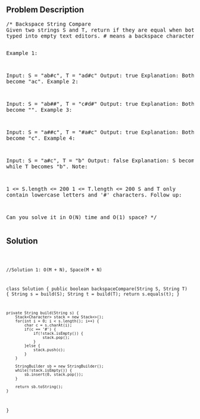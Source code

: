 <!--
<style>
  body { font-family: Arial, sans-serif; }
  .container { max-width: 744px; margin: 0 auto; padding: 10px; }
  .comment-block { background-color: #f9f9f9; padding: 10px; border-left: 5px solid #ccc; max-width: 100%; margin: 20px auto; overflow-wrap: break-word; white-space: pre-wrap; }
  .code-block { background-color: #f4f4f4; padding: 10px; border: 1px solid #ddd; max-width: 100%; margin: 20px auto; overflow-wrap: break-word; white-space: pre-wrap; }
</style>
-->

<div class='container'>
<h2>Problem Description</h2>
<div class='comment-block'>
<pre>
/* Backspace String Compare
Given two strings S and T, return if they are equal when both are 
typed into empty text editors. # means a backspace character.

Example 1:

Input: S = "ab#c", T = "ad#c"
Output: true
Explanation: Both S and T become "ac".
Example 2:

Input: S = "ab##", T = "c#d#"
Output: true
Explanation: Both S and T become "".
Example 3:

Input: S = "a##c", T = "#a#c"
Output: true
Explanation: Both S and T become "c".
Example 4:

Input: S = "a#c", T = "b"
Output: false
Explanation: S becomes "c" while T becomes "b".
Note:

1 <= S.length <= 200
1 <= T.length <= 200
S and T only contain lowercase letters and '#' characters.
Follow up:

Can you solve it in O(N) time and O(1) space?
*/
</pre>
</div>

<h2>Solution</h2>
<div class='code-block'>
<pre><code class='language-java'>

//Solution 1: O(M + N), Space(M + N)

class Solution {
    public boolean backspaceCompare(String S, String T) {
        String s = build(S);
        String t = build(T);
        return s.equals(t);
    }
    
    private String build(String s) {
        Stack<Character> stack = new Stack<>();
        for(int i = 0; i < s.length(); i++) {
            char c = s.charAt(i);
            if(c == '#') {
                if(!stack.isEmpty()) {
                    stack.pop();
                }
            }else {
                stack.push(c);
            }
        }
        
        StringBuilder sb = new StringBuilder();
        while(!stack.isEmpty()) {
            sb.insert(0, stack.pop());
        }
        
        return sb.toString();
    }
}</code></pre>
</div>
</div>
